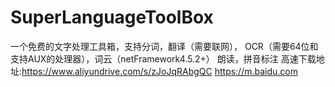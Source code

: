 # SuperLanguageToolBox
一个免费的文字处理工具箱，支持分词，翻译（需要联网），
OCR（需要64位和支持AUX的处理器），词云（netFramework4.5.2+）
朗读，拼音标注
高速下载地址:https://www.aliyundrive.com/s/zJoJqRAbgQC
https://m.baidu.com
